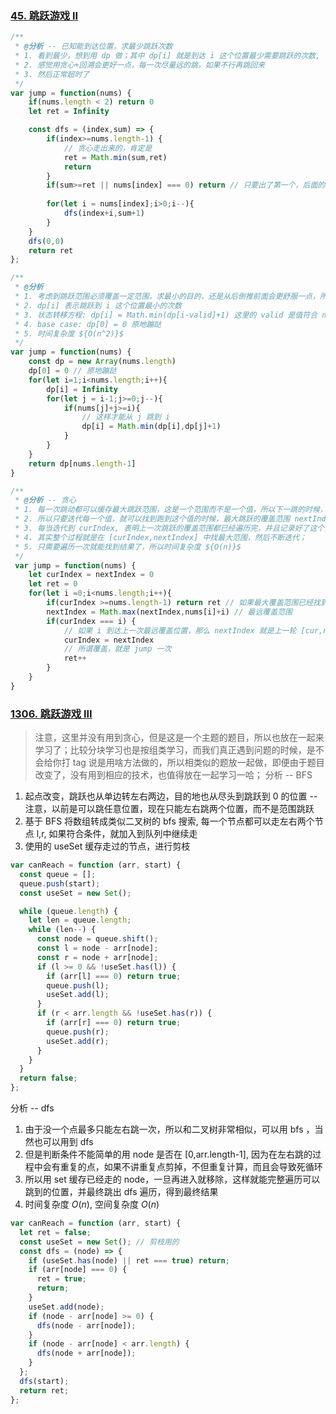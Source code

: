 


### [45. 跳跃游戏 II](https://leetcode-cn.com/problems/jump-game-ii/solution/hui-su-chao-shi-dphen-man-tan-xin-hen-sh-mi9x/)

```javascript
/**
 * @分析 -- 已知能到达位置，求最少跳跃次数
 * 1. 看到最少，想到用 dp 做；其中 dp[i] 就是到达 i 这个位置最少需要跳跃的次数, 但是控制当前状态的变量在上一个值，感觉 dp 不太合适
 * 2. 感觉用贪心+回溯会更好一点，每一次尽量远的跳，如果不行再跳回来
 * 3. 然后正常超时了
 */
var jump = function(nums) {
    if(nums.length < 2) return 0
    let ret = Infinity

    const dfs = (index,sum) => {
        if(index>=nums.length-1) {
            // 贪心走出来的，肯定是
            ret = Math.min(sum,ret)
            return 
        }
        if(sum>=ret || nums[index] === 0) return // 只要出了第一个，后面的全部不玩了
      
        for(let i = nums[index];i>0;i--){
            dfs(index+i,sum+1)
        }
    }
    dfs(0,0)
    return ret
};

/**
 * @分析
 * 1. 考虑到跳跃范围必须覆盖一定范围，求最小的目的，还是从后倒推前面会更舒服一点，所以考虑 dp；
 * 2. dp[i] 表示跳跃到 i 这个位置最小的次数
 * 3. 状态转移方程: dp[i] = Math.min(dp[i-valid]+1) 这里的 valid 是值符合 nums[j]+j >= i 的 dp[j], 这样在 j 这个位置才能一次跳到 i
 * 4. base case: dp[0] = 0 原地蹦跶
 * 5. 时间复杂度 ${O(n^2)}$
 */
var jump = function(nums) {
    const dp = new Array(nums.length)
    dp[0] = 0 // 原地蹦跶
    for(let i=1;i<nums.length;i++){
        dp[i] = Infinity
        for(let j = i-1;j>=0;j--){
            if(nums[j]+j>=i){
                // 这样才能从 j 跳到 i
                dp[i] = Math.min(dp[i],dp[j]+1)
            }
        }
    }
    return dp[nums.length-1]
}

/**
 * @分析 -- 贪心
 * 1. 每一次跳动都可以缓存最大跳跃范围，这是一个范围而不是一个值，所以下一跳的时候，需要从这个范围内找到最最大跳跃的范围
 * 2. 所以只要迭代每一个值，就可以找到跑到这个值的时候，最大跳跃的覆盖范围 nextIndex 的位置, 同样的，我们将上一轮的最大距离设置为 curIndex
 * 3. 每当迭代到 curIndex, 表明上一次跳跃的覆盖范围都已经遍历完，并且记录好了这个范围内的最大值 nextIndex 了，这个时候更改 curIndex = nextIndex
 * 4. 其实整个过程就是在 [curIndex,nextIndex] 中找最大范围，然后不断迭代；
 * 5. 只需要遍历一次就能找到结果了，所以时间复杂度 ${O(n)}$
 */
 var jump = function(nums) {
    let curIndex = nextIndex = 0
    let ret = 0
    for(let i =0;i<nums.length;i++){
        if(curIndex >=nums.length-1) return ret // 如果最大覆盖范围已经找到了地方，那么就直接跳出遍历了
        nextIndex = Math.max(nextIndex,nums[i]+i) // 最远覆盖范围
        if(curIndex === i) {
            // 如果 i 到达上一次最远覆盖位置，那么 nextIndex 就是上一轮 [cur,next] 的最大距离，现在需要更新一下
            curIndex = nextIndex
            // 所谓覆盖，就是 jump 一次
            ret++
        }
    }
}    
```

### [1306. 跳跃游戏 III](https://leetcode-cn.com/problems/jump-game-iii/solution/bfs-or-dfs-by-jzsq_lyx-ei10/)
> 注意，这里并没有用到贪心，但是这是一个主题的题目，所以也放在一起来学习了；比较分块学习也是按组类学习，而我们真正遇到问题的时候，是不会给你打 tag 说是用啥方法做的，所以相类似的题放一起做，即便由于题目改变了，没有用到相应的技术，也值得放在一起学习一哈；
分析 -- BFS
1. 起点改变，跳跃也从单边转左右两边，目的地也从尽头到跳跃到 0 的位置 -- 注意，以前是可以跳任意位置，现在只能左右跳两个位置，而不是范围跳跃
2. 基于 BFS 将数组转成类似二叉树的 bfs 搜索, 每一个节点都可以走左右两个节点 l,r, 如果符合条件，就加入到队列中继续走
3. 使用的 useSet 缓存走过的节点，进行剪枝
```javascript
var canReach = function (arr, start) {
  const queue = [];
  queue.push(start);
  const useSet = new Set();

  while (queue.length) {
    let len = queue.length;
    while (len--) {
      const node = queue.shift();
      const l = node - arr[node];
      const r = node + arr[node];
      if (l >= 0 && !useSet.has(l)) {
        if (arr[l] === 0) return true;
        queue.push(l);
        useSet.add(l);
      }
      if (r < arr.length && !useSet.has(r)) {
        if (arr[r] === 0) return true;
        queue.push(r);
        useSet.add(r);
      }
    }
  }
  return false;
};
```
分析 -- dfs
1. 由于没一个点最多只能左右跳一次，所以和二叉树非常相似，可以用 bfs ，当然也可以用到 dfs
2. 但是判断条件不能简单的用 node 是否在 [0,arr.length-1], 因为在左右跳的过程中会有重复的点，如果不讲重复点剪掉，不但重复计算，而且会导致死循环
3. 所以用 set 缓存已经走的 node，一旦再进入就移除，这样就能完整遍历可以跳到的位置，并最终跳出 dfs 遍历，得到最终结果
4. 时间复杂度 ${O(n)}$, 空间复杂度 ${O(n)}$
```javascript
var canReach = function (arr, start) {
  let ret = false;
  const useSet = new Set(); // 剪枝用的
  const dfs = (node) => {
    if (useSet.has(node) || ret === true) return;
    if (arr[node] === 0) {
      ret = true;
      return;
    }
    useSet.add(node);
    if (node - arr[node] >= 0) {
      dfs(node - arr[node]);
    }
    if (node - arr[node] < arr.length) {
      dfs(node + arr[node]);
    }
  };
  dfs(start);
  return ret;
};

```